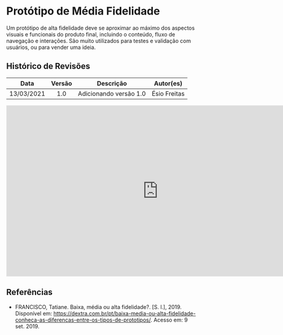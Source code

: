 # Protótipo de Média Fidelidade

Um protótipo de alta fidelidade deve se aproximar ao máximo dos aspectos visuais e funcionais do produto final, incluindo o conteúdo, fluxo de navegação e interações. São muito utilizados para testes e validação com usuários, ou para vender uma ideia.

## Histórico de Revisões

|    Data    | Versão |       Descrição        |  Autor(es)   |
| :--------: | :----: | :--------------------: | :----------: |
| 13/03/2021 |  1.0   | Adicionando versão 1.0 | Ésio Freitas |

<iframe style="border: 1px solid rgba(0, 0, 0, 0.1);" width="800" height="450" src="https://www.figma.com/embed?embed_host=share&url=https%3A%2F%2Fwww.figma.com%2Ffile%2FvfRviColNh96Xd0jRU4jEr%2Flendit-prot%25C3%25B3tipo-alta-fidelidade%3Fnode-id%3D34%253A366" allowfullscreen></iframe>

## Referências

- FRANCISCO, Tatiane. Baixa, média ou alta fidelidade?. [S. l.], 2019. Disponível em: https://dextra.com.br/pt/baixa-media-ou-alta-fidelidade-conheca-as-diferencas-entre-os-tipos-de-prototipos/. Acesso em: 9 set. 2019.
